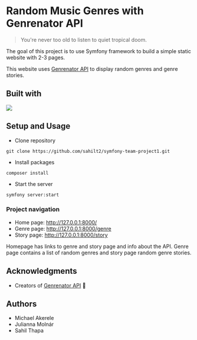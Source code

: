 # Random Music Genres with Genrenator API

> You're never too old to listen to quiet tropical doom.

The goal of this project is to use Symfony framework to build a simple static website with 2-3 pages.

This website uses [Genrenator API](https://binaryjazz.us/genrenator-api/) to display random genres and genre stories.

## Built with

<a href="https://symfony.com/"><img src="https://img.shields.io/badge/Symfony-000000.svg?style=for-the-badge&logo=Symfony&logoColor=white"/></a>

## Setup and Usage

- Clone repository
```
git clone https://github.com/sahilt2/symfony-team-project1.git
```
- Install packages
```
composer install
```
- Start the server
```
symfony server:start
```

### Project navigation

- Home page: http://127.0.0.1:8000/
- Genre page: http://127.0.0.1:8000/genre
- Story page: http://127.0.0.1:8000/story

Homepage has links to genre and story page and info about the API. Genre page contains a list of random genres and story page random genre stories.

## Acknowledgments

- Creators of [Genrenator API](https://binaryjazz.us/genrenator-api/) 🎵

## Authors

- Michael Akerele
- Julianna Molnár
- Sahil Thapa